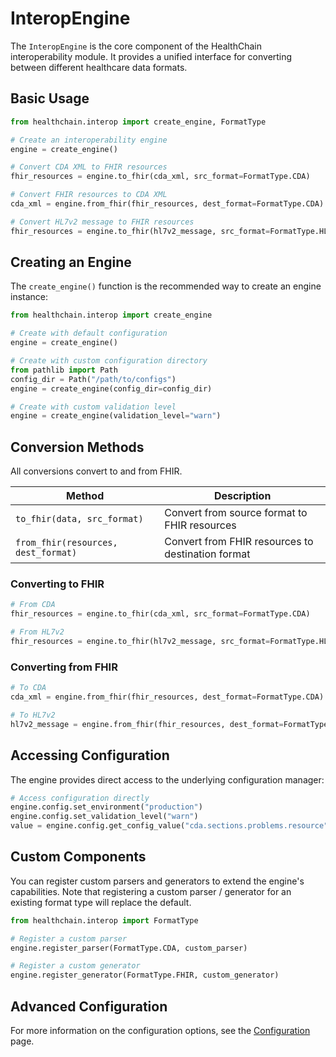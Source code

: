 # InteropEngine

The `InteropEngine` is the core component of the HealthChain interoperability module. It provides a unified interface for converting between different healthcare data formats.

## Basic Usage

```python
from healthchain.interop import create_engine, FormatType

# Create an interoperability engine
engine = create_engine()

# Convert CDA XML to FHIR resources
fhir_resources = engine.to_fhir(cda_xml, src_format=FormatType.CDA)

# Convert FHIR resources to CDA XML
cda_xml = engine.from_fhir(fhir_resources, dest_format=FormatType.CDA)

# Convert HL7v2 message to FHIR resources
fhir_resources = engine.to_fhir(hl7v2_message, src_format=FormatType.HL7V2)
```

## Creating an Engine

The `create_engine()` function is the recommended way to create an engine instance:

```python
from healthchain.interop import create_engine

# Create with default configuration
engine = create_engine()

# Create with custom configuration directory
from pathlib import Path
config_dir = Path("/path/to/configs")
engine = create_engine(config_dir=config_dir)

# Create with custom validation level
engine = create_engine(validation_level="warn")
```

## Conversion Methods

All conversions convert to and from FHIR.

| Method | Description |
|--------|-------------|
| `to_fhir(data, src_format)` | Convert from source format to FHIR resources |
| `from_fhir(resources, dest_format)` | Convert from FHIR resources to destination format |

### Converting to FHIR

```python
# From CDA
fhir_resources = engine.to_fhir(cda_xml, src_format=FormatType.CDA)

# From HL7v2
fhir_resources = engine.to_fhir(hl7v2_message, src_format=FormatType.HL7V2)
```

### Converting from FHIR

```python
# To CDA
cda_xml = engine.from_fhir(fhir_resources, dest_format=FormatType.CDA)

# To HL7v2
hl7v2_message = engine.from_fhir(fhir_resources, dest_format=FormatType.HL7V2)
```

## Accessing Configuration

The engine provides direct access to the underlying configuration manager:

```python
# Access configuration directly
engine.config.set_environment("production")
engine.config.set_validation_level("warn")
value = engine.config.get_config_value("cda.sections.problems.resource")
```

## Custom Components

You can register custom parsers and generators to extend the engine's capabilities. Note that registering a custom parser / generator for an existing format type will replace the default.

```python
from healthchain.interop import FormatType

# Register a custom parser
engine.register_parser(FormatType.CDA, custom_parser)

# Register a custom generator
engine.register_generator(FormatType.FHIR, custom_generator)
```
<!--  This bit is a big confusing, maybe put it in a cookbook example to add custom stuff
### Custom Configuration Validation

You can also register Pydantic models to the engine for custom configuration validation.

The configurations are used in the Liquid templates and control the structural content of the generated document.

This is useful when you need to add additional sections to the CDA document template or would like to customize the validation of existing default sections.

```python
from healthchain.config.validators import ComponentTemplateConfig, SectionTemplateConfigBase

# Register a validator for the Procedure section, should inherit from SectionTemplateConfigBase
class ProcedureSectionConfig(SectionTemplateConfigBase):
    procedure: ComponentTemplateConfig
    specimen: ComponentTemplateConfig
    indication_obs: ComponentTemplateConfig

engine.register_cda_section_config_validator("Procedure", ProcedureSectionConfig)
```

You can also register a custom document configuration validator for different document types.

```python
from healthchain.config.validators import DocumentConfigBase

# Register a validator for the Discharge Summary document, should inherit from DocumentConfigBase
class DischargeSummaryDocumentConfig(DocumentConfigBase):
    # specific custom configs
    discharge_diagnosis: Dict[str, Any]
    discharge_medications: Dict[str, Any]

engine.register_cda_document_config_validator("DischargeSummary", DischargeSummaryDocumentConfig)
```

For more information see the [Validators API](../../api/interop.md). -->

## Advanced Configuration

For more information on the configuration options, see the [Configuration](configuration.md) page.

